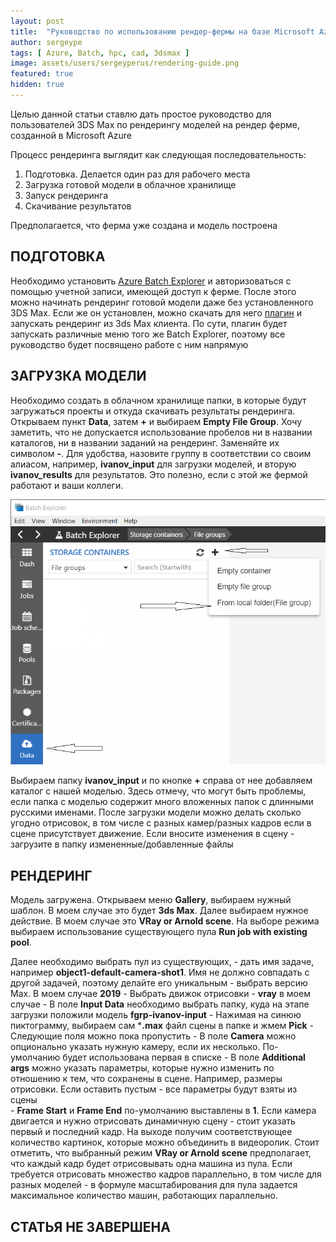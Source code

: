 ```yaml
---
layout: post
title:  "Руководство по использованию рендер-фермы на базе Microsoft Azure"
author: sergeype
tags: [ Azure, Batch, hpc, cad, 3dsmax ]
image: assets/users/sergeyperus/rendering-guide.png
featured: true
hidden: true
---
```


Целью данной статьи ставлю дать простое руководство для пользователей 3DS Max по рендерингу моделей на рендер ферме, созданной в Microsoft Azure

Процесс рендеринга выглядит как следующая последовательность:

1) Подготовка. Делается один раз для рабочего места  
2) Загрузка готовой модели в облачное хранилище  
3) Запуск рендеринга  
4) Скачивание результатов

Предполагается, что ферма уже создана и модель построена

## ПОДГОТОВКА

Необходимо установить [Azure Batch Explorer](https://azure.github.io/BatchExplorer/) и авторизоваться с помощью учетной записи, имеющей доступ к ферме. 
После этого можно начинать рендеринг готовой модели даже без установленного 3DS Max. Если же он установлен, можно скачать для него [плагин](https://github.com/Azure/azure-batch-rendering/tree/master/plugins/3ds-max/) и запускать рендеринг из 3ds Max клиента. По сути, плагин будет запускать различные меню того же Batch Explorer, поэтому все руководство будет посвящено работе с ним напрямую

## ЗАГРУЗКА МОДЕЛИ

Необходимо создать в облачном хранилище папки, в которые будут загружаться проекты и откуда скачивать результаты рендеринга. 
Открываем пункт **Data**, затем **+** и выбираем **Empty File Group**. Хочу заметить, что не допускается использование пробелов ни в названии каталогов, ни в названии заданий на рендеринг. Заменяйте их символом **-**. Для удобства, назовите группу в соответствии со своим алиасом, например, **ivanov_input** для загрузки моделей, и вторую **ivanov_results** для результатов. Это полезно, если с этой же фермой работают и ваши коллеги.


![Image](/assets/users/sergeyperus/new-filegroup.png)

Выбираем папку **ivanov_input** и по кнопке **+** справа от нее добавляем каталог с нашей моделью. Здесь отмечу, что могут быть проблемы, если папка с моделью содержит много вложенных папок с длинными русскими именами. После загрузки модели можно делать сколько угодно отрисовок, в том числе с разных камер/разных кадров если в сцене присутствует движение. Если вносите изменения в сцену - загрузите в папку измененные/добавленные файлы 

## РЕНДЕРИНГ

Модель загружена. Открываем меню **Gallery**, выбираем нужный шаблон. В моем случае это будет **3ds Max**. Далее выбираем нужное действие. В моем случае это **VRay or Arnold scene**. На выборе режима выбираем использование существующего пула **Run job with existing pool**.

Далее необходимо выбрать пул из существующих,
    - дать имя задаче, например **object1-default-camera-shot1**. Имя не должно совпадать с другой задачей, поэтому делайте его уникальным
    - выбрать версию Max. В моем случае **2019**
    - Выбрать движок отрисовки - **vray** в моем случае
    - В поле **Input Data** необходимо выбрать папку, куда на этапе загрузки положили модель **fgrp-ivanov-input**
    - Нажимая на синюю пиктограмму, выбираем сам ***.max** файл сцены в папке и жмем **Pick**
    - Следующие поля можно пока пропустить
    - В поле **Camera** можно опционально указать нужную камеру, если их несколько. По-умолчанию будет использована первая в списке
    - В поле **Additional args** можно указать параметры, которые нужно изменить по отношению к тем, что сохранены в сцене. Например, размеры отрисовки. Если оставить пустым - все параметры будут взяты из сцены    
    - **Frame Start** и **Frame End** по-умолчанию выставлены в **1**. Если камера двигается и нужно отрисовать динамичную сцену - стоит указать первый и последний кадр. На выходе получим соответствующее количество картинок, которые можно объединить в видеоролик. Стоит отметить, что выбранный режим **VRay or Arnold scene** предполагает, что каждый кадр будет отрисовывать одна машина из пула. Если требуется отрисовать множество кадров параллельно, в том числе для разных моделей - в формуле масштабирования для пула задается максимальное количество машин, работающих параллельно.

## СТАТЬЯ НЕ ЗАВЕРШЕНА